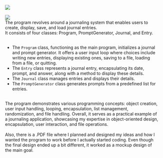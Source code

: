 <picture><img src="https://img.shields.io/badge/JOURNAL-purple?label=c-sharp"></picture><br>
<br>
<picture><img src="https://img.shields.io/badge/DESCRIPTION:-blue"></picture><br>
The program revolves around a journaling system that enables users to create, display, save, and load journal entries.<br>
It consists of four classes: Program, PromptGenerator, Journal, and Entry.<br>
<br>
* The `Program` class, functioning as the main program, initializes a journal and prompt generator. It offers a user input loop where choices include writing new entries, displaying existing ones, saving to a file, loading from a file, or quitting.<br>
* The `Entry` class represents a journal entry, encapsulating its date, prompt, and answer, along with a method to display these details.<br>
* The `Journal` class manages entries and displays their details.<br>
* The `PromptGenerator` class generates prompts from a predefined list for entries.<br>
<br>
The program demonstrates various programming concepts: object creation, user input handling, looping, encapsulation, list management, randomization, and file handling. Overall, it serves as a practical example of a journaling application, showcasing my expertise in object-oriented design, encapsulation, user interaction, and file operations.<br>
<br>
Also, there is a .PDF file where I planned and designed my ideas and how I wanted the program to work before I actually started coding. Even though the final design ended up a bit different, it worked as a mockup design of the main goal.